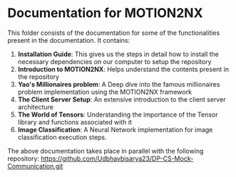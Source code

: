 # Documentation for MOTION2NX
This folder consists of the documentation for some of the functionalities present in the documentation. It contains:
1. __Installation Guide__: This gives us the steps in detail how to install the necessary dependencies on our computer to setup the repository
2. __Introduction to MOTION2NX__: Helps understand the contents present in the repository
3. __Yao's Millionaires problem__: A Deep dive into the famous millionaires problem implementation using the MOTION2NX framework
4. __The Client Server Setup__: An extensive introduction to the client server architecture
5. __The World of Tensors__: Understanding the importance of the Tensor library and functions associated with it
6. __Image Classification__: A Neural Network implementation for image classification execution steps.    

The above documentation takes place in parallel with the following repository: https://github.com/Udbhavbisarya23/DP-CS-Mock-Communication.git
